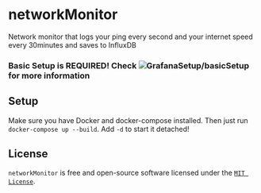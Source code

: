 # networkMonitor

Network monitor that logs your ping every second and your internet speed every 30minutes and saves to InfluxDB

### Basic Setup is REQUIRED! Check ![GrafanaSetup/basicSetup](https://github.com/GrafanaSetup/basicSetup) for more information

## Setup
Make sure you have Docker and docker-compose installed.
Then just run `docker-compose up --build`.
Add `-d` to start it detached!

## License

`networkMonitor` is free and open-source software licensed under the [`MIT License`](https://github.com/GrafanaSetup/networkMonitor/blob/master/LICENSE).
